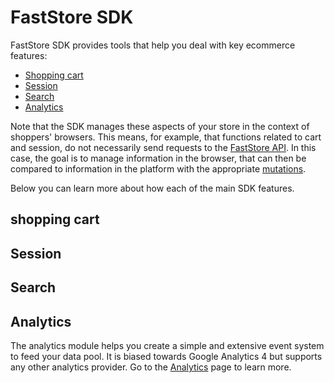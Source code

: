 # FastStore SDK

FastStore SDK provides tools that help you deal with key ecommerce features:

- [Shopping cart](#shopping-cart)
- [Session](#session)
- [Search](#search)
- [Analytics](#analytics)

Note that the SDK manages these aspects of your store in the context of shoppers' browsers. This means, for example, that functions related to cart and session, do not necessarily send requests to the [FastStore API](https://www.faststore.dev/reference/api/faststore-api). In this case, the goal is to manage information in the browser, that can then be compared to information in the platform with the appropriate [mutations](https://www.faststore.dev/reference/api/mutations).

Below you can learn more about how each of the main SDK features.

## shopping cart

## Session

## Search

## Analytics

The analytics module helps you create a simple and extensive event system to feed your data pool. It is biased towards Google Analytics 4 but supports any other analytics provider. Go to the [Analytics](/reference/sdk/analytics) page to learn more.
